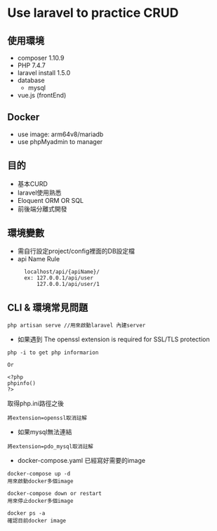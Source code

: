 

Use laravel to practice CRUD 
=====================
使用環境
---------------------
- composer 1.10.9
- PHP  7.4.7
- laravel install 1.5.0
- database
  - mysql
- vue.js (frontEnd)

Docker
---------------------
- use image: arm64v8/mariadb 
- use phpMyadmin to manager

目的
---------------------
- 基本CURD
- laravel使用熟悉
- Eloquent ORM OR SQL
- 前後端分離式開發

環境變數
---------------------
- 需自行設定project/config裡面的DB設定檔
- api Name Rule
    ```
      localhost/api/{apiName}/
      ex: 127.0.0.1/api/user
          127.0.0.1/api/user/1
    ```

CLI & 環境常見問題
---------------------
```
php artisan serve //用來啟動laravel 內建server
```
- 如果遇到 The openssl extension is required for SSL/TLS protection

```
php -i to get php informarion

Or 

<?php
phpinfo()
?>
```
取得php.ini路徑之後
```
將extension=openssl取消註解

```
- 如果mysql無法連結
```
將extension=pdo_mysql取消註解
```
- docker-compose.yaml 已經寫好需要的image
```
docker-compose up -d
用來啟動docker多個image

docker-compose down or restart
用來停止docker多個image

docker ps -a
確認目前docker image
```
